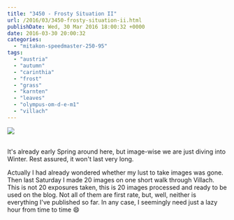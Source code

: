 ```yaml
---
title: "3450 - Frosty Situation II"
url: /2016/03/3450-frosty-situation-ii.html
publishDate: Wed, 30 Mar 2016 18:00:32 +0000
date: 2016-03-30 20:00:32
categories: 
  - "mitakon-speedmaster-250-95"
tags: 
  - "austria"
  - "autumn"
  - "carinthia"
  - "frost"
  - "grass"
  - "karnten"
  - "leaves"
  - "olympus-om-d-e-m1"
  - "villach"
---
```

<div class="container">
<div class="center"><a target="_blank" href="https://d25zfm9zpd7gm5.cloudfront.net/1200x1200/2015/20151119_090747_lr.jpg"><img class="webfeedsFeaturedVisual" src="https://d25zfm9zpd7gm5.cloudfront.net/0600x0600/2015/20151119_090747_lr.jpg" /></a></div>
</div>
<br />

It's already early Spring around here, but image-wise we are just diving into Winter. Rest assured, it won't last very long.

Actually I had already wondered whether my lust to take images was gone. Then last Saturday I made 20 images on one short walk through Villach. This is not 20 exposures taken, this is 20 images processed and ready to be used on the blog. Not all of them are first rate, but, well, neither is everything I've published so far. In any case, I seemingly need just a lazy hour from time to time 😄
